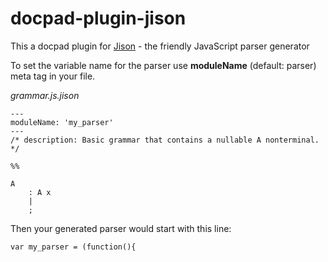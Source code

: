 docpad-plugin-jison
===================

This a docpad plugin for [Jison](http://zaach.github.io/jison/) - the friendly JavaScript parser generator 

To set the variable name for the parser use **moduleName** (default: parser) meta tag in your file.

*grammar.js.jison*

```
---
moduleName: 'my_parser'
---
/* description: Basic grammar that contains a nullable A nonterminal. */

%%

A
    : A x
    | 
    ;
```

Then your generated parser would start with this line:

```
var my_parser = (function(){
```
